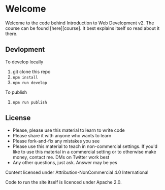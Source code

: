 # Welcome

Welcome to the code behind Introduction to Web Development v2. The course can be found [here][course]. It best explains itself so read about it there.

## Devlopment

To develop locally

1. git clone this repo
1. `npm install`
1. `npm run develop`

To publish

1. `npm run publish`

## License

* Please, please use this material to learn to write code
* Please share it with anyone who wants to learn
* Please fork-and-fix any mistakes you see
* Please use this material to teach in non-commercial settings. If you'd like to use this material in a commercial setting or to otherwise make money, contact me. DMs on Twitter work best
* Any other questions, just ask. Answer may be yes

Content licensed under Attribution-NonCommercial 4.0 International

Code to run the site itself is licenced under Apache 2.0.
